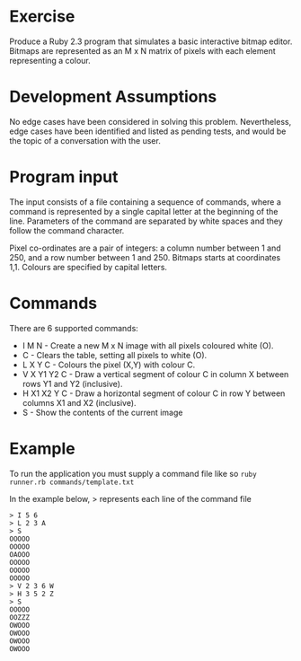 # Exercise

Produce a Ruby 2.3 program that simulates a basic interactive bitmap editor.
Bitmaps are represented as an M x N matrix of pixels with each element
representing a colour.

# Development Assumptions
No edge cases have been considered in solving this problem. Nevertheless, edge cases have been identified and listed as pending tests, and would be the topic of a conversation with the user.

# Program input

The input consists of a file containing a sequence of commands, where
a command is represented by a single capital letter at the beginning of the line.
Parameters of the command are separated by white spaces and they follow the command character.

Pixel co-ordinates are a pair of integers: a column number between 1 and 250, and a row number between 1 and 250. Bitmaps starts at coordinates 1,1. Colours are specified by capital letters.

# Commands

There are 6 supported commands:

* I M N - Create a new M x N image with all pixels coloured white (O).
* C - Clears the table, setting all pixels to white (O).
* L X Y C - Colours the pixel (X,Y) with colour C.
* V X Y1 Y2 C - Draw a vertical segment of colour C in column X between rows Y1 and Y2 (inclusive).
* H X1 X2 Y C - Draw a horizontal segment of colour C in row Y between columns X1 and X2 (inclusive).
* S - Show the contents of the current image

# Example

To run the application you must supply a command file like so `ruby runner.rb commands/template.txt`

In the example below, > represents each line of the command file


```
> I 5 6
> L 2 3 A
> S
OOOOO
OOOOO
OAOOO
OOOOO
OOOOO
OOOOO
> V 2 3 6 W
> H 3 5 2 Z
> S
OOOOO
OOZZZ
OWOOO
OWOOO
OWOOO
OWOOO
```

